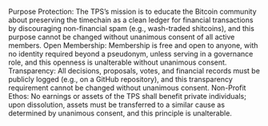 Purpose Protection: The TPS’s mission is to educate the Bitcoin community about preserving the timechain as a clean ledger for financial transactions by discouraging non-financial spam (e.g., wash-traded shitcoins), and this purpose cannot be changed without unanimous consent of all active members.
Open Membership: Membership is free and open to anyone, with no identity required beyond a pseudonym, unless serving in a governance role, and this openness is unalterable without unanimous consent.
Transparency: All decisions, proposals, votes, and financial records must be publicly logged (e.g., on a GitHub repository), and this transparency requirement cannot be changed without unanimous consent.
Non-Profit Ethos: No earnings or assets of the TPS shall benefit private individuals; upon dissolution, assets must be transferred to a similar cause as determined by unanimous consent, and this principle is unalterable.

